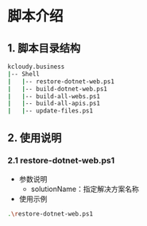 # 脚本介绍
## 1. 脚本目录结构
```bash
kcloudy.business
|-- Shell
|   |-- restore-dotnet-web.ps1
|   |-- build-dotnet-web.ps1
|   |-- build-all-webs.ps1
|   |-- build-all-apis.ps1
|   |-- update-files.ps1
```
## 2. 使用说明
### 2.1 restore-dotnet-web.ps1
* 参数说明
  * solutionName：指定解决方案名称
* 使用示例
```bash
.\restore-dotnet-web.ps1
```


